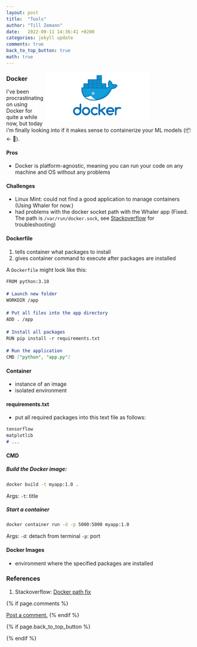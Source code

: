 ```yaml
---
layout: post
title:  "Tools"
author: "Till Zemann"
date:   2022-08-11 14:36:41 +0200
categories: jekyll update
comments: true
back_to_top_button: true
math: true
---
```


<!--
### Contents
* TOC
{:toc}
-->


<div class="img-block" style="width: 400px; float:right">
    <img src="/images/tools/docker-logo.png"/>
</div>

### Docker

I've been procrastinating on using Docker for quite a while now, but today i'm finally looking into if it makes sense to containerize your ML models (📦 <- 🤖).

#### Pros

- Docker is platform-agnostic, meaning you can run your code on any machine and OS without any problems

#### Challenges

- Linux Mint: could not find a good application to manage containers (Using Whaler for now.)
- had problems with the docker socket path with the Whaler app (Fixed. The path is `/var/run/docker.sock`, see [Stackoverflow][docker-path] for troubleshooting)

#### Dockerfile
1. tells container what packages to install
2. gives container command to execute after packages are installed

A `Dockerfile` might look like this:

```md
FROM python:3.10

# Launch new folder
WORKDIR /app

# Put all files into the app directory
ADD . /app

# Install all packages
RUN pip install -r requirements.txt

# Run the application
CMD ["python", "app.py"]
```


#### Container
- instance of an image
- isolated environment

#### requirements.txt
- put all required packages into this text file as follows:

```md
tensorflow
matplotlib
# ...
```


#### CMD

##### Build the Docker image:
```sh
docker build -t myapp:1.0 .
```

Args:
`-t`: title

##### Start a container
```sh
docker container run -d -p 5000:5000 myapp:1.0
```

Args:
`-d`: detach from terminal
`-p`: port


#### Docker Images
- environment where the specified packages are installed


<!-- In-Text Citing -->
<!-- 
You can...
- use bullet points
1. use
2. ordered
3. lists

-- Math --
$\hat{s} = \frac{1}{n-1} \sum_{i=1}^{n} (x_i - \mu)^2$ 

-- Images --
<div class="img-block" style="width: 800px;">
    <img src="/images/lofi_art.png"/>
    <span><strong>Fig 1.1.</strong> Agent and Environment interactions</span>
</div>

-- Links --
[(k-fold) Cross-Validation](https://scikit-learn.org/stable/modules/cross_validation.html)

{% highlight python %}
@jit
def f(x)
    print("hi")
# does cool stuff
{% endhighlight %}

-- Highlights --
AAABC `ASDF` __some bold text__

-- Colors --
The <strong style="color: #1E72E7">joint distribution</strong> of $X$ and $Y$ is written as $P(X, Y)$.
The <strong style="color: #ED412D">marginal distribution</strong> on the other hand can be written out as a table.
-->


### References

1. Stackoverflow: [Docker path fix][docker-path]

<!-- Ressources -->
[RESSOURCE]: LINK
[docker-path]: https://stackoverflow.com/questions/29824469/docker-error-in-linux-mint-17


<!-- Optional Comment Section-->
{% if page.comments %}
<p class="vspace"></p>
<a class="commentlink" role="button" href="/comments/">Post a comment.</a> <!-- role="button"  -->
{% endif %}

<!-- Optional Back to Top Button -->
{% if page.back_to_top_button %}
<script src="https://unpkg.com/vanilla-back-to-top@7.2.1/dist/vanilla-back-to-top.min.js"></script>
<script>addBackToTop({
  diameter: 45,
  backgroundColor: 'rgb(30,144,255, 0.7)',
  textColor: '#fff'
})</script>
{% endif %}